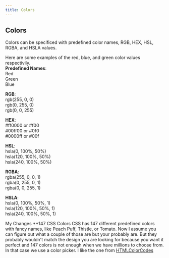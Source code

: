```yaml
---
title: Colors
---
```

## Colors

Colors can be specificed with predefined color names, RGB, HEX, HSL, RGBA, and HSLA values.

Here are some examples of the red, blue, and green color values respectivily.<br />
**Predefined Names**: <br />
Red <br />
Green <br />
Blue <br />

**RGB**: <br />
rgb(255, 0, 0) <br />
rgb(0, 255, 0) <br />
rgb(0, 0, 255) <br />

**HEX**: <br />
#ff0000 or #f00 <br />
#00ff00 or #0f0 <br />
#0000ff or #00f <br />

**HSL**: <br />
hsla(0, 100%, 50%) <br />
hsla(120, 100%, 50%) <br />
hsla(240, 100%, 50%) <br />

**RGBA**: <br />
rgba(255, 0, 0, 1) <br />
rgba(0, 255, 0, 1) <br />
rgba(0, 0, 255, 1) <br />

**HSLA**: <br />
hsla(0, 100%, 50%, 1) <br />
hsla(120, 100%, 50%, 1) <br />
hsla(240, 100%, 50%, 1) <br />

My Changes
**147 CSS Colors
CSS has 147 different predefined colors with fancy names, like Peach Puff, Thistle, or Tomato. Now I assume you can figure out what a couple of those are but your probably are. But they probably wouldn't match the design you are looking for because you want it perfect and 147 colors is not enough when we have millions to choose from. In that case we use a color picker. I like the one from  [HTMLColorCodes](https://http://htmlcolorcodes.com/color-picker/)


